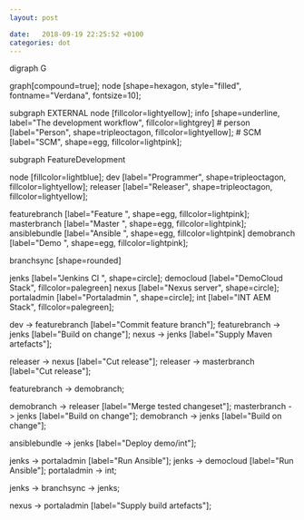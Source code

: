 ```yaml
---
layout: post

date:   2018-09-19 22:25:52 +0100
categories: dot
---
```

digraph G

graph\[compound=true\]; node \[shape=hexagon, style=\"filled\",
fontname=\"Verdana\", fontsize=10\];

subgraph EXTERNAL node \[fillcolor=lightyellow\]; info
\[shape=underline, label=\"The development workflow\",
fillcolor=lightgrey\] \# person \[label=\"Person\", shape=tripleoctagon,
fillcolor=lightyellow\]; \# SCM \[label=\"SCM\", shape=egg,
fillcolor=lightpink\];

subgraph FeatureDevelopment

node \[fillcolor=lightblue\]; dev \[label=\"Programmer\",
shape=tripleoctagon, fillcolor=lightyellow\]; releaser
\[label=\"Releaser\", shape=tripleoctagon, fillcolor=lightyellow\];

featurebranch \[label=\"Feature \", shape=egg, fillcolor=lightpink\];
masterbranch \[label=\"Master \", shape=egg, fillcolor=lightpink\];
ansiblebundle \[label=\"Ansible \", shape=egg, fillcolor=lightpink\]
demobranch \[label=\"Demo \", shape=egg, fillcolor=lightpink\];

branchsync \[shape=rounded\]

jenks \[label=\"Jenkins CI \", shape=circle\]; democloud
\[label=\"DemoCloud Stack\", fillcolor=palegreen\] nexus \[label=\"Nexus
server\", shape=circle\]; portaladmin \[label=\"Portaladmin \",
shape=circle\]; int \[label=\"INT AEM Stack\", fillcolor=palegreen\];

dev -\> featurebranch \[label=\"Commit feature branch\"\]; featurebranch
-\> jenks \[label=\"Build on change\"\]; nexus -\> jenks
\[label=\"Supply Maven artefacts\"\];

releaser -\> nexus \[label=\"Cut release\"\]; releaser -\> masterbranch
\[label=\"Cut release\"\];

featurebranch -\> demobranch;

demobranch -\> releaser \[label=\"Merge tested changeset\"\];
masterbranch -\> jenks \[label=\"Build on change\"\]; demobranch -\>
jenks \[label=\"Build on change\"\];

ansiblebundle -\> jenks \[label=\"Deploy demo/int\"\];

jenks -\> portaladmin \[label=\"Run Ansible\"\]; jenks -\> democloud
\[label=\"Run Ansible\"\]; portaladmin -\> int;

jenks -\> branchsync -\> jenks;

nexus -\> portaladmin \[label=\"Supply build artefacts\"\];
